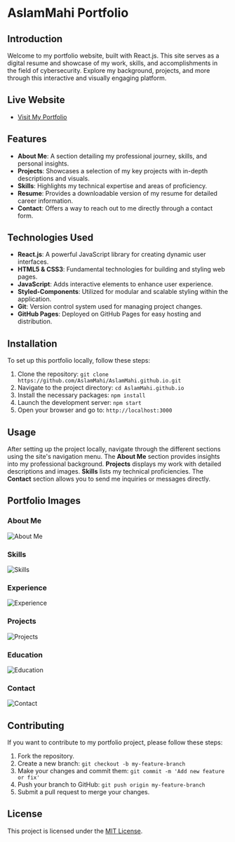 # AslamMahi Portfolio

## Introduction
Welcome to my portfolio website, built with React.js. This site serves as a digital resume and showcase of my work, skills, and accomplishments in the field of cybersecurity. Explore my background, projects, and more through this interactive and visually engaging platform.

## Live Website
- [Visit My Portfolio](https://aslammahi.github.io/)

## Features
- **About Me**: A section detailing my professional journey, skills, and personal insights.
- **Projects**: Showcases a selection of my key projects with in-depth descriptions and visuals.
- **Skills**: Highlights my technical expertise and areas of proficiency.
- **Resume**: Provides a downloadable version of my resume for detailed career information.
- **Contact**: Offers a way to reach out to me directly through a contact form.

## Technologies Used
- **React.js**: A powerful JavaScript library for creating dynamic user interfaces.
- **HTML5 & CSS3**: Fundamental technologies for building and styling web pages.
- **JavaScript**: Adds interactive elements to enhance user experience.
- **Styled-Components**: Utilized for modular and scalable styling within the application.
- **Git**: Version control system used for managing project changes.
- **GitHub Pages**: Deployed on GitHub Pages for easy hosting and distribution.

## Installation
To set up this portfolio locally, follow these steps:

1. Clone the repository: `git clone https://github.com/AslamMahi/AslamMahi.github.io.git`
2. Navigate to the project directory: `cd AslamMahi.github.io`
3. Install the necessary packages: `npm install`
4. Launch the development server: `npm start`
5. Open your browser and go to: `http://localhost:3000`

## Usage
After setting up the project locally, navigate through the different sections using the site's navigation menu. The **About Me** section provides insights into my professional background. **Projects** displays my work with detailed descriptions and images. **Skills** lists my technical proficiencies. The **Contact** section allows you to send me inquiries or messages directly.

## Portfolio Images

### About Me
![About Me](https://AslamMahi.github.io/aboutme.png)

### Skills
![Skills](https://AslamMahi.github.io/skills.png)

### Experience
![Experience](https://AslamMahi.github.io/experience.png)

### Projects
![Projects](https://AslamMahi.github.io/projects.png)

### Education
![Education](https://AslamMahi.github.io/education.png)

### Contact
![Contact](https://AslamMahi.github.io/contact.png)

## Contributing
If you want to contribute to my portfolio project, please follow these steps:

1. Fork the repository.
2. Create a new branch: `git checkout -b my-feature-branch`
3. Make your changes and commit them: `git commit -m 'Add new feature or fix'`
4. Push your branch to GitHub: `git push origin my-feature-branch`
5. Submit a pull request to merge your changes.

## License
This project is licensed under the [MIT License](LICENSE).
